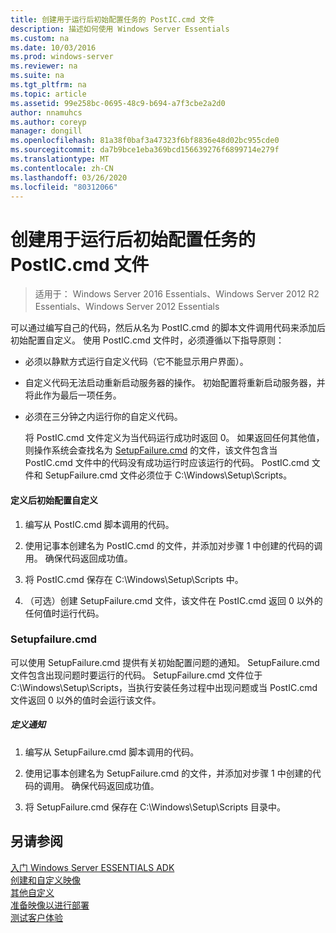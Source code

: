 ```yaml
---
title: 创建用于运行后初始配置任务的 PostIC.cmd 文件
description: 描述如何使用 Windows Server Essentials
ms.custom: na
ms.date: 10/03/2016
ms.prod: windows-server
ms.reviewer: na
ms.suite: na
ms.tgt_pltfrm: na
ms.topic: article
ms.assetid: 99e258bc-0695-48c9-b694-a7f3cbe2a2d0
author: nnamuhcs
ms.author: coreyp
manager: dongill
ms.openlocfilehash: 81a38f0baf3a47323f6bf8836e48d02bc955cde0
ms.sourcegitcommit: da7b9bce1eba369bcd156639276f6899714e279f
ms.translationtype: MT
ms.contentlocale: zh-CN
ms.lasthandoff: 03/26/2020
ms.locfileid: "80312066"
---
```

# <a name="create-the-posticcmd-file-for-running-post-initial-configuration-tasks"></a>创建用于运行后初始配置任务的 PostIC.cmd 文件

>适用于： Windows Server 2016 Essentials、Windows Server 2012 R2 Essentials、Windows Server 2012 Essentials

可以通过编写自己的代码，然后从名为 PostIC.cmd 的脚本文件调用代码来添加后初始配置自定义。 使用 PostIC.cmd 文件时，必须遵循以下指导原则：  
  
- 必须以静默方式运行自定义代码（它不能显示用户界面）。  
  
- 自定义代码无法启动重新启动服务器的操作。 初始配置将重新启动服务器，并将此作为最后一项任务。  
  
- 必须在三分钟之内运行你的自定义代码。  
  
  将 PostIC.cmd 文件定义为当代码运行成功时返回 0。 如果返回任何其他值，则操作系统会查找名为 [SetupFailure.cmd](Create-the-PostIC.cmd-File-for-Running-Post-Initial-Configuration-Tasks.md#BKMK_SetupFailure) 的文件，该文件包含当 PostIC.cmd 文件中的代码没有成功运行时应该运行的代码。 PostIC.cmd 文件和 SetupFailure.cmd 文件必须位于 C:\Windows\Setup\Scripts。  
  
#### <a name="to-define-post-initial-configuration-customizations"></a>定义后初始配置自定义  
  
1.  编写从 PostIC.cmd 脚本调用的代码。  
  
2.  使用记事本创建名为 PostIC.cmd 的文件，并添加对步骤 1 中创建的代码的调用。 确保代码返回成功值。  
  
3.  将 PostIC.cmd 保存在 C:\Windows\Setup\Scripts 中。  
  
4.  （可选）创建 SetupFailure.cmd 文件，该文件在 PostIC.cmd 返回 0 以外的任何值时运行代码。  
  
###  <a name="setupfailurecmd"></a><a name="BKMK_SetupFailure"></a>Setupfailure.cmd  
 可以使用 SetupFailure.cmd 提供有关初始配置问题的通知。 SetupFailure.cmd 文件包含出现问题时要运行的代码。 SetupFailure.cmd 文件位于 C:\Windows\Setup\Scripts，当执行安装任务过程中出现问题或当 PostIC.cmd 文件返回 0 以外的值时会运行该文件。  
  
##### <a name="to-define-notifications"></a>定义通知  
  
1.  编写从 SetupFailure.cmd 脚本调用的代码。  
  
2.  使用记事本创建名为 SetupFailure.cmd 的文件，并添加对步骤 1 中创建的代码的调用。 确保代码返回成功值。  
  
3.  将 SetupFailure.cmd 保存在 C:\Windows\Setup\Scripts 目录中。  
  
## <a name="see-also"></a>另请参阅  
 [入门 Windows Server ESSENTIALS ADK](Getting-Started-with-the-Windows-Server-Essentials-ADK.md)   
 [创建和自定义映像](Creating-and-Customizing-the-Image.md)   
 [其他自定义](Additional-Customizations.md)   
 [准备映像以进行部署](Preparing-the-Image-for-Deployment.md)   
 [测试客户体验](Testing-the-Customer-Experience.md)